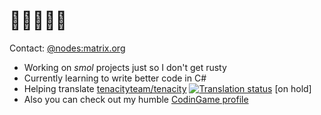 # 🔰🧉😎🌆🎶
Contact: [@nodes:matrix.org](https://matrix.to/#/@nodes:matrix.org)

- Working on _smol_ projects just so I don't get rusty
- Currently learning to write better code in C#
- Helping translate [tenacityteam/tenacity](https://github.com/tenacityteam/tenacity) <a href="https://hosted.weblate.org/engage/tenacity/ru/"><img src="https://hosted.weblate.org/widgets/tenacity/ru/tenacity/svg-badge.svg" alt="Translation status" /></a> [on hold]
- Also you can check out my humble [CodinGame profile](https://www.codingame.com/profile/1256446e5f3409eff488d5850807e5f29918033)
